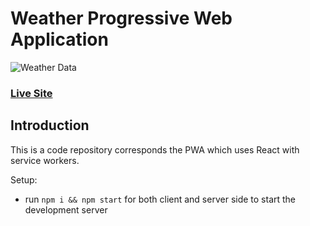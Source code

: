 # Weather Progressive Web Application
![Weather Data](https://i.imgur.com/3csowzj.png)

### [Live Site](https://objective-heisenberg-b185d5.netlify.app/)

## Introduction
This is a code repository corresponds the PWA which uses React with service workers.

Setup:
- run ```npm i && npm start``` for both client and server side to start the development server